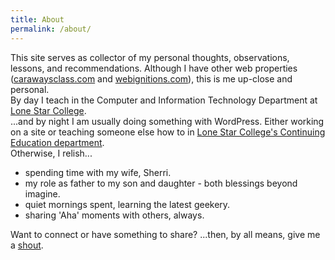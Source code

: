 ```yaml
---
title: About
permalink: /about/
---
```

This site serves as collector of my personal thoughts, observations, lessons, and recommendations.  Although I have other web properties (<a href="http://carawaysclass.com " target="_blank">carawaysclass.com</a> and <a href="http://webignitions.com " target="_blank">webignitions.com</a>), this is me up-close and personal.  
By day I teach in the Computer and Information Technology Department at <a href="http://lonestar.edu" target="_blank">Lone Star College</a>.   
...and by night I am usually doing something with WordPress.  Either working on a site or teaching someone else how to in <a href="www.lonestar.edu/continuing-ed.htm‎" target="_blank">Lone Star College‎'s Continuing Education department</a>.   
Otherwise, I relish...  

- spending time with my wife, Sherri.  
- my role as father to my son and daughter - both blessings beyond imagine.  
- quiet mornings spent, learning the latest geekery.  
- sharing 'Aha' moments with others, always.   

  
Want to connect or have something to share?  ...then, by all means, give me a <a href="/contact" title="Contact">shout</a>.  